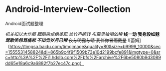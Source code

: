 # Android-Interview-Collection
Android面试题整理

*机关扣以木作躯 胭脂染卓绝美肌*
_丝竹声婉转 布幕里独唱依稀_
**线一动 我身段如魅**
***莺歌笑怨骂痛悲 不知觉岁月已稀***
~~夜与明露与晴 我伴你冒雨戴星~~
![蕾姆]（https://timgsa.baidu.com/timgimage&quality=80&size=b9999_10000&sec=1555531458824&di=865b9c4f9f1509b73e10d2199bcfe891&imgtype=0&src=http%3A%2F%2Fi1.hdslb.com%2Fbfs%2Farchive%2F6be5080b9d3089dd65e18a6c9a6882f7b27ec47c.png）


